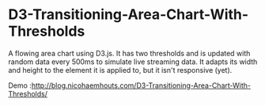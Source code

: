 # D3-Transitioning-Area-Chart-With-Thresholds

A flowing area chart using D3.js. It has two thresholds and is updated with random data every 500ms to simulate live streaming data. It adapts its width and height to the element it is applied to, but it isn't responsive (yet). 

Demo :http://blog.nicohaemhouts.com/D3-Transitioning-Area-Chart-With-Thresholds/
